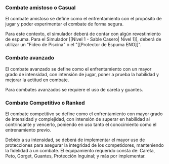 

### Combate amistoso o Casual

El combate amistoso se define como el enfrentamiento con el propósito de jugar y poder experimentar el combate de forma segura. 

Para este contexto, el simulador deberá de contar con algún revestimiento de espuma. Para el Simulador [[Nivel 1 - Sable Casero| Nivel 1]], deberá de utilizar un "Fideo de Piscina" o el "[[Protector de Espuma ENO]]".

### Combate avanzado

El combate avanzado se define como el enfrentamiento con un mayor grado de intensidad, con intensión de jugar, poner a prueba la habilidad y mejorar la actitud en combate.

Para combates avanzados se requiere el uso de careta y guantes.
### Combate Competitivo o Ranked

El combate competitivo se define como el enfrentamiento con mayor grado de intensidad y complejidad, con intensión de superar en  habilidad al contrincante y vencerlo, poniendo en uso tanto el conocimiento como el entrenamiento previo.

Debido a su intensidad, se deberá de implementar el mayor uso de protecciones para asegurar la integridad de los competidores, manteniendo la fidelidad a un combate. El equipamiento requerido consta de: Careta, Peto, Gorget, Guantes, Protección Inguinal; y más por implementar. 
